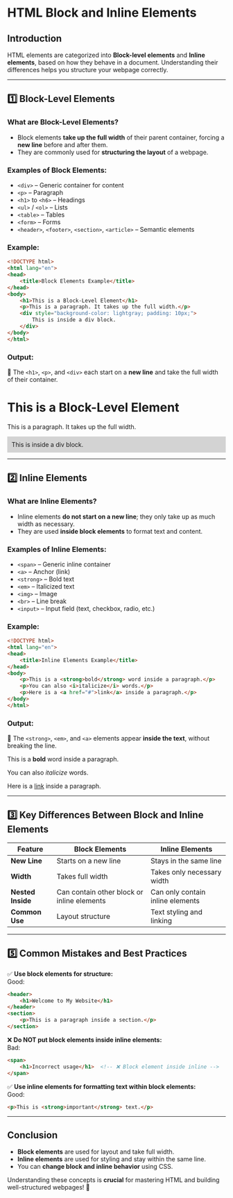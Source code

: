

# **HTML Block and Inline Elements**  

## **Introduction**  
HTML elements are categorized into **Block-level elements** and **Inline elements**, based on how they behave in a document. Understanding their differences helps you structure your webpage correctly.  

---

## **1️⃣ Block-Level Elements**  
### **What are Block-Level Elements?**  
- Block elements **take up the full width** of their parent container, forcing a **new line** before and after them.  
- They are commonly used for **structuring the layout** of a webpage.  

### **Examples of Block Elements:**  
- `<div>` – Generic container for content  
- `<p>` – Paragraph  
- `<h1>` to `<h6>` – Headings  
- `<ul>` / `<ol>` – Lists  
- `<table>` – Tables  
- `<form>` – Forms  
- `<header>`, `<footer>`, `<section>`, `<article>` – Semantic elements  

### **Example:**  
```html
<!DOCTYPE html>
<html lang="en">
<head>
    <title>Block Elements Example</title>
</head>
<body>
    <h1>This is a Block-Level Element</h1>
    <p>This is a paragraph. It takes up the full width.</p>
    <div style="background-color: lightgray; padding: 10px;">
        This is inside a div block.
    </div>
</body>
</html>
```  

### **Output:**  
📌 The `<h1>`, `<p>`, and `<div>` each start on a **new line** and take the full width of their container.  

<!DOCTYPE html>
<html lang="en">
<head>
    <title>Block Elements Example</title>
</head>
<body>
    <h1>This is a Block-Level Element</h1>
    <p>This is a paragraph. It takes up the full width.</p>
    <div style="background-color: lightgray; padding: 10px;">
        This is inside a div block.
    </div>
</body>
</html>

---

## **2️⃣ Inline Elements**  
### **What are Inline Elements?**  
- Inline elements **do not start on a new line**; they only take up as much width as necessary.  
- They are used **inside block elements** to format text and content.  

### **Examples of Inline Elements:**  
- `<span>` – Generic inline container  
- `<a>` – Anchor (link)  
- `<strong>` – Bold text  
- `<em>` – Italicized text  
- `<img>` – Image  
- `<br>` – Line break  
- `<input>` – Input field (text, checkbox, radio, etc.)  

### **Example:**  
```html
<!DOCTYPE html>
<html lang="en">
<head>
    <title>Inline Elements Example</title>
</head>
<body>
    <p>This is a <strong>bold</strong> word inside a paragraph.</p>
    <p>You can also <i>italicize</i> words.</p>
    <p>Here is a <a href="#">link</a> inside a paragraph.</p>
</body>
</html>
```  

### **Output:**  
📌 The `<strong>`, `<em>`, and `<a>` elements appear **inside the text**, without breaking the line.  

<!DOCTYPE html>
<html lang="en">
<head>
    <title>Inline Elements Example</title>
</head>
<body>
    <p>This is a <strong>bold</strong> word inside a paragraph.</p>
    <p>You can also <i>italicize</i> words.</p>
    <p>Here is a <a href="#">link</a> inside a paragraph.</p>
</body>
</html>

---

## **3️⃣ Key Differences Between Block and Inline Elements**  

| Feature          | Block Elements            | Inline Elements        |
|-----------------|-------------------------|----------------------|
| **New Line**     | Starts on a new line     | Stays in the same line |
| **Width**        | Takes full width        | Takes only necessary width |
| **Nested Inside** | Can contain other block or inline elements | Can only contain inline elements |
| **Common Use**  | Layout structure         | Text styling and linking |

---


## **5️⃣ Common Mistakes and Best Practices**  
✅ **Use block elements for structure:**  
Good:  
```html
<header>
    <h1>Welcome to My Website</h1>
</header>
<section>
    <p>This is a paragraph inside a section.</p>
</section>
```
❌ **Do NOT put block elements inside inline elements:**  
Bad:  
```html
<span>
    <h1>Incorrect usage</h1>  <!-- ❌ Block element inside inline -->
</span>
```
✅ **Use inline elements for formatting text within block elements:**  
Good:  
```html
<p>This is <strong>important</strong> text.</p>
```

---

## **Conclusion**  
- **Block elements** are used for layout and take full width.  
- **Inline elements** are used for styling and stay within the same line.  
- You can **change block and inline behavior** using CSS.  

Understanding these concepts is **crucial** for mastering HTML and building well-structured webpages! 🚀